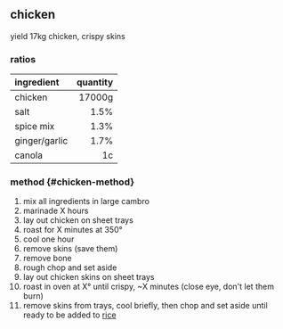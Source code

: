 ## chicken
yield 17kg chicken, crispy skins

### ratios
| ingredient    | quantity |
|:--------------|---------:|
| chicken       |   17000g |
| salt          |     1.5% |
| spice mix     |     1.3% |
| ginger/garlic |     1.7% |
| canola        |       1c |

### method {#chicken-method}
1. mix all ingredients in large cambro
1. marinade X hours
1. lay out chicken on sheet trays
1. roast for X minutes at 350°
1. cool one hour
1. remove skins (save them)
1. remove bone
1. rough chop and set aside
1. lay out chicken skins on sheet trays
1. roast in oven at X° until crispy, \~X minutes (close eye, don't let them burn)
1. remove skins from trays, cool briefly, then chop and set aside until ready to be added to [rice](#rice-method)

